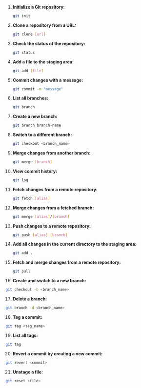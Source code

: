 1. **Initialize a Git repository:**  
   ```bash
   git init
   ```

2. **Clone a repository from a URL:**  
   ```bash
   git clone [url]
   ```

3. **Check the status of the repository:**  
   ```bash
   git status
   ```

4. **Add a file to the staging area:**  
   ```bash
   git add [file]
   ```

5. **Commit changes with a message:**  
   ```bash
   git commit -m "message"
   ```

6. **List all branches:**  
   ```bash
   git branch
   ```

7. **Create a new branch:**  
   ```bash
   git branch branch-name
   ```

8. **Switch to a different branch:**  
   ```bash
   git checkout <branch_name>
   ```

9. **Merge changes from another branch:**  
   ```bash
   git merge [branch]
   ```

10. **View commit history:**  
    ```bash
    git log
    ```

11. **Fetch changes from a remote repository:**  
    ```bash
    git fetch [alias]
    ```

12. **Merge changes from a fetched branch:**  
    ```bash
    git merge [alias]/[branch]
    ```

13. **Push changes to a remote repository:**  
    ```bash
    git push [alias] [branch]
    ```

14. **Add all changes in the current directory to the staging area:**
    ```bash
    git add .
    ```

15. **Fetch and merge changes from a remote repository:**  
    ```bash
    git pull
    ```
16. **Create and switch to a new branch:**  
   ```bash
   git checkout -b <branch_name>
   ```
17. **Delete a branch:**  
   ```bash
   git branch -d <branch_name>
   ```
18. **Tag a commit:**  
   ```bash
   git tag <tag_name>
   ```
19. **List all tags:**  
   ```bash
   git tag 
   ```
20. **Revert a commit by creating a new commit:**  
   ```bash
   git revert <commit>
   ```
21. **Unstage a file:**  
   ```bash
   git reset <file>
   ```
